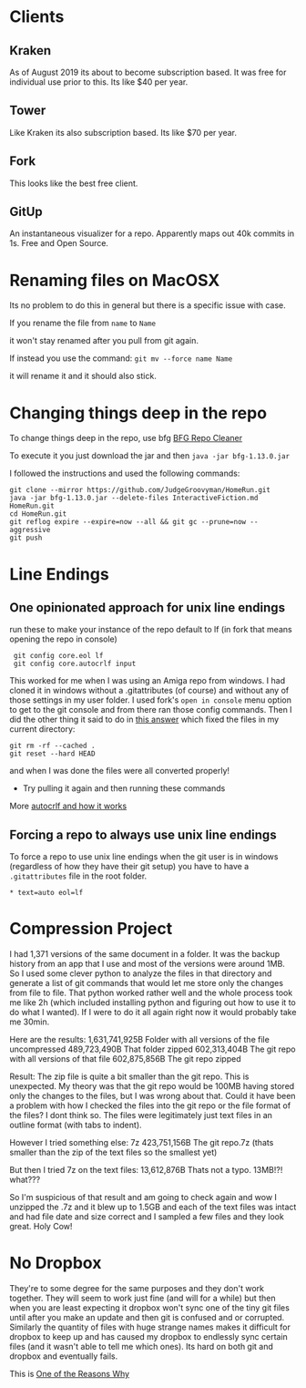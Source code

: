 # Clients

## Kraken ##
As of August 2019 its about to become subscription based. It was free for individual use prior to this.  Its like $40 per year.

## Tower ##
Like Kraken its also subscription based.  Its like $70 per year.

## Fork ##
This looks like the best free client.

## GitUp ##
An instantaneous visualizer for a repo.  Apparently maps out 40k commits in 1s.  Free and Open Source.

# Renaming files on MacOSX #
Its no problem to do this in general but there is a specific issue with case.

If you rename the file from 
`name`
to 
`Name`

it won't stay renamed after you pull from git again.

If instead you use the command:
`git mv --force name Name`

it will rename it and it should also stick.

# Changing things deep in the repo #
To change things deep in the repo, use bfg
[BFG Repo Cleaner](https://rtyley.github.io/bfg-repo-cleaner/)

To execute it you just download the jar and then 
`java -jar bfg-1.13.0.jar`

I followed the instructions and used the following commands:
```
git clone --mirror https://github.com/JudgeGroovyman/HomeRun.git
java -jar bfg-1.13.0.jar --delete-files InteractiveFiction.md HomeRun.git
cd HomeRun.git
git reflog expire --expire=now --all && git gc --prune=now --aggressive
git push
```

# Line Endings #

## One opinionated approach for unix line endings ##
run these to make your instance of the repo default to lf (in fork that means opening the repo in console) 
```
 git config core.eol lf
 git config core.autocrlf input
```
This worked for me when I was using an Amiga repo from windows.  I had cloned it in windows without a .gitattributes (of course) and without any of those settings in my user folder.   I used fork's `open in console` menu option to get to the git console and from there ran those config commands.  Then I did the other thing it said to do in [this answer](https://stackoverflow.com/questions/2517190/how-do-i-force-git-to-use-lf-instead-of-crlf-under-windows/33424884#33424884) which fixed the files in my current directory:
```
git rm -rf --cached .
git reset --hard HEAD
```
and when I was done the files were all converted properly!

* Try pulling it again and then running these commands

More [autocrlf and how it works](https://stackoverflow.com/a/20653073)

## Forcing a repo to always use unix line endings ##

To force a repo to use unix line endings when the git user is in windows (regardless of how they have their git setup) you have to have a `.gitattributes` file in the root folder. 

```
* text=auto eol=lf
```


# Compression Project #
I had 1,371 versions of the same document in a folder.  It was the backup history from an app that I use and most of the versions were around 1MB.  So I used some clever python to analyze the files in that directory and generate a list of git commands that would let me store only the changes from file to file.  That python worked rather well and the whole process took me like 2h (which included installing python and figuring out how to use it to do what I wanted).  If I were to do it all again right now it would probably take me 30min.

Here are the results:
1,631,741,925B Folder with all versions of the file uncompressed
  489,723,490B That folder zipped
  602,313,404B The git repo with all versions of that file
  602,875,856B The git repo zipped
  
Result: The zip file is quite a bit smaller than the git repo.  This is unexpected.  My theory was that the git repo would be 100MB having stored only the changes to the files, but I was wrong about that.  Could it have been a problem with how I checked the files into the git repo or the file format of the files? I dont think so.  The files were legitimately just text files in an outline format (with tabs to indent).  

However I tried something else:  7z
  423,751,156B The git repo.7z (thats smaller than the zip of the text files so the smallest yet)
  
But then I tried 7z on the text files:
   13,612,876B Thats not a typo.  13MB!?!  what???
   
So I'm suspicious of that result and am going to check again and wow I unzipped the .7z and it blew up to 1.5GB and each of the text files was intact and had file date and size correct and I sampled a few files and they look great.
Holy Cow!  


# No Dropbox #
They're to some degree for the same purposes and they don't work together.  They will seem to work just fine (and will for a while) but then when you are least expecting it dropbox won't sync one of the tiny git files until after you make an update and then git is confused and or corrupted.  Similarly the quantity of files with huge strange names makes it difficult for dropbox to keep up and has caused my dropbox to endlessly sync certain files (and it wasn't able to tell me which ones).  Its hard on both git and dropbox and eventually fails.


This is [One of the Reasons Why](https://www.reddit.com/r/dropbox/comments/8rae7h/dropbox_stuck_on_indexing_syncing_in_windows_10/)
